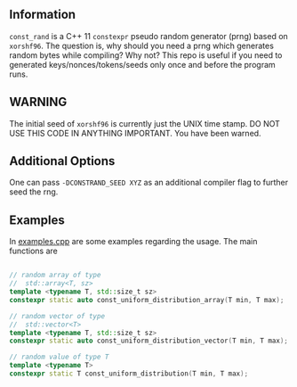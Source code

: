 Information
---
`const_rand` is a C++ 11 `constexpr` pseudo random generator (prng) based on `xorshf96`. The question is, why should you need a prng which generates random bytes while compiling? Why not? This repo is useful if you need to generated keys/nonces/tokens/seeds only once and before the program runs. 

WARNING
---
The initial seed of `xorshf96` is currently just the UNIX time stamp. DO NOT USE THIS CODE IN ANYTHING IMPORTANT. You have been warned. 

Additional Options
----
One can pass `-DCONSTRAND_SEED XYZ` as an additional compiler flag to further seed the rng.

Examples
---
In [examples.cpp](https://github.com/FloydZ/ConstRand/blob/master/example.cpp) are some examples regarding the usage. The main functions are
```cpp

// random array of type
//  std::array<T, sz>
template <typename T, std::size_t sz>
constexpr static auto const_uniform_distribution_array(T min, T max);

// random vector of type
//  std::vector<T>
template <typename T, std::size_t sz>
constexpr static auto const_uniform_distribution_vector(T min, T max);

// random value of type T
template <typename T>
constexpr static T const_uniform_distribution(T min, T max);
```
